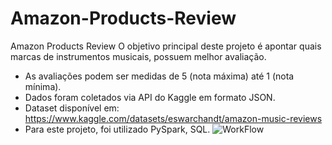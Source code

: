 # Amazon-Products-Review
Amazon Products Review
O objetivo principal deste projeto é apontar quais marcas de instrumentos musicais, possuem melhor avaliação.


*   As avaliações podem ser medidas de 5 (nota máxima) até 1 (nota mínima).
*   Dados foram coletados via API do Kaggle em formato JSON.
*   Dataset disponível em: https://www.kaggle.com/datasets/eswarchandt/amazon-music-reviews
*   Para este projeto, foi utilizado PySpark, SQL.
![WorkFlow](https://user-images.githubusercontent.com/98396618/230798975-edd3db11-408d-45fa-9858-499092bb63b2.JPG)
